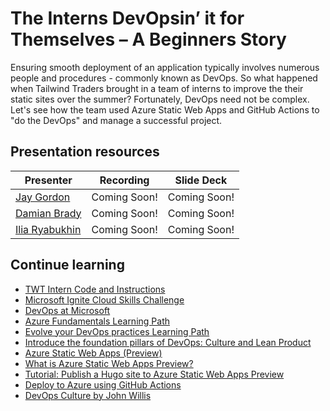 # The Interns DevOpsin’ it for Themselves – A Beginners Story

Ensuring smooth deployment of an application typically involves numerous people and procedures - commonly known as DevOps. So what happened when Tailwind Traders brought in a team of interns to improve the their static sites over the summer? Fortunately, DevOps need not be complex. Let's see how the team used Azure Static Web Apps and GitHub Actions to "do the DevOps" and manage a successful project.

## Presentation resources

| Presenter | Recording | Slide Deck |
| - | - | - |
| [Jay Gordon](https://twitter.com/jaydestro) | Coming Soon! | Coming Soon! |
| [Damian Brady](https://twitter.com/damovisa) | Coming Soon! | Coming Soon! |
| [Ilia Ryabukhin](https://www.linkedin.com/in/ilia-ryabukhin-830927162) | Coming Soon! | Coming Soon! |

## Continue learning

- [TWT Intern Code and Instructions](https://github.com/jaydestro/twtintern)
- [Microsoft Ignite Cloud Skills Challenge](https://cda.ms/1G4)
- [DevOps at Microsoft](https://cda.ms/1Dq)
- [Azure Fundamentals Learning Path](https://cda.ms/1Dr)
- [Evolve your DevOps practices Learning Path](https://cda.ms/1Dt)
- [Introduce the foundation pillars of DevOps: Culture and Lean Product](https://cda.ms/1Ds)
- [Azure Static Web Apps (Preview)](https://cda.ms/1Dk)
- [What is Azure Static Web Apps Preview?](https://cda.ms/1Dm)
- [Tutorial: Publish a Hugo site to Azure Static Web Apps Preview](https://cda.ms/1Dn)
- [Deploy to Azure using GitHub Actions](https://cda.ms/1Dp)
- [DevOps Culture by John Willis](https://itrevolution.com/devops-culture-part-1/)
